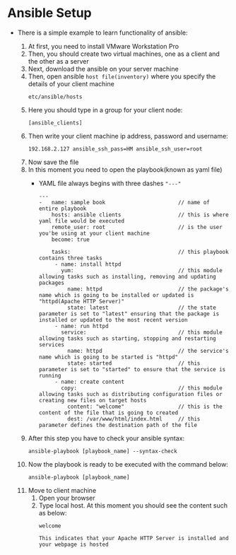# Ansible Setup

*  There is a simple example to learn functionality of ansible:
    
    1. At first, you need to install VMware Workstation Pro
    2. Then, you should create two virtual machines, one as a client and the other as a server
    3. Next, download the ansible on your server machine
    4. Then, open ansible `host file(inventory)` where you specify the details of your client machine
        ```
        etc/ansible/hosts
        ```
    5. Here you should type in a group for your client node:
        ``` 
        [ansible_clients]
        ```
    6. Then write your client machine ip address, password and username:
        ```
        192.168.2.127 ansible_ssh_pass=HM ansible_ssh_user=root
        ```
    7. Now save the file
    8. In this moment you need to open the playbook(known as yaml file)
       - YAML file always begins with three dashes `"---"`
  
            ```
            ---
            -   name: sample book                       // name of entire playbook
                hosts: ansible clients                  // this is where yaml file would be executed
                remote_user: root                       // is the user you'be using at your client machine
                become: true

                tasks:                                  // this playbook contains three tasks
                 - name: install httpd
                   yum:                                 // this module allowing tasks such as installing, removing and updating packages
                     name: httpd                        // the package's name which is going to be installed or updated is "httpd(Apache HTTP Server)"
                     state: latest                      // the state parameter is set to "latest" ensuring that the package is installed or updated to the most recent version
                 - name: run httpd
                   service:                             // this module allowing tasks such as starting, stopping and restarting services
                     name: httpd                        // the service's name which is going to be started is "httpd"
                     state: started                     // this parameter is set to "started" to ensure that the service is running
                 - name: create content
                   copy:                                // this module allowing tasks such as distributing configuration files or creating new files on target hosts
                     content: "welcome"                 // this is the content of the file that is going to created
                     dest: /var/www/html/index.html     // this parameter defines the destination path of the file
            ```
    9. After this step you have to check your ansible syntax:
        ```
        ansible-playbook [playbook_name] --syntax-check
        ``` 
    10. Now the playbook is ready to be executed with the command below:
        ```
        ansible-playbook [playbook_name]
        ``` 
    11. Move to client machine
        1. Open your browser
        2. Type local host. At this moment you should see the content such as below:
            ```
            welcome
            ```
            `This indicates that your Apache HTTP Server is installed and your webpage is hosted`